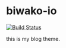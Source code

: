 # biwako-io
[![Build Status](https://travis-ci.org/KamataRyo/biwako-io.svg?branch=master)](https://travis-ci.org/KamataRyo/biwako-io)

this is my blog theme.
